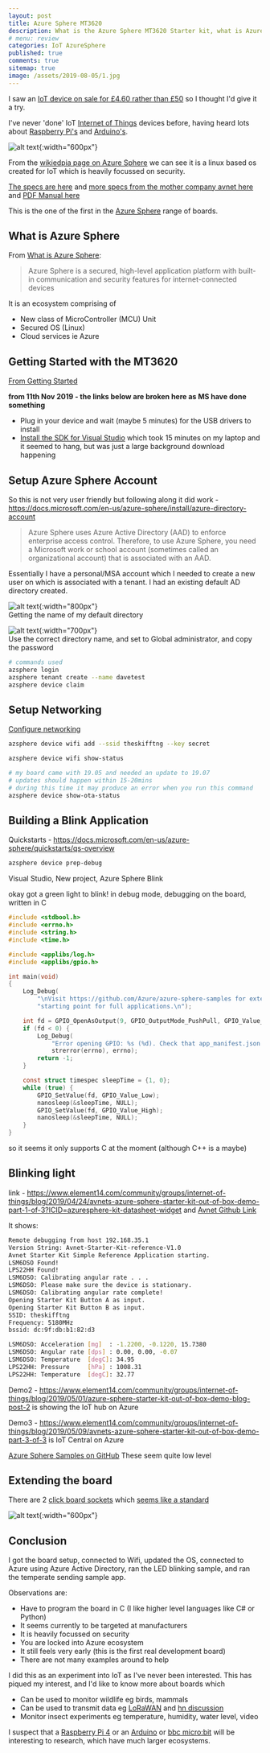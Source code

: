 ```yaml
---
layout: post
title: Azure Sphere MT3620
description: What is the Azure Sphere MT3620 Starter kit, what is Azure Sphere and my initial impressions on getting code samples working
# menu: review
categories: IoT AzureSphere
published: true 
comments: true     
sitemap: true
image: /assets/2019-08-05/1.jpg
---
```


I saw an [IoT device on sale for £4.60 rather than £50](https://www.element14.com/community/groups/azuresphere) so I thought I'd give it a try.  

I've never 'done' IoT [Internet of Things](https://en.wikipedia.org/wiki/Internet_of_things) devices before, having heard lots about [Raspberry Pi's](https://www.raspberrypi.org/) and [Arduino's](https://www.arduino.cc/).

![alt text](/assets/2019-08-05/1.jpg "Azure Sphere MT3620"){:width="600px"}

From the [wikiedpia page on Azure Sphere](https://en.wikipedia.org/wiki/Azure_Sphere) we can see it is a linux based os created for IoT which is heavily focussed on security.

[The specs are here](https://www.element14.com/community/community/designcenter/azure-sphere-starter-kits?ICID=azure-sphereCH-topbanner) and [more specs from the mother company avnet here](https://www.avnet.com/shop/us/products/avnet-engineering-services/aes-ms-mt3620-sk-g-3074457345636825680/?aka_re=1) and [PDF Manual here](https://www.avnet.com/opasdata/d120001/medias/docus/196/Azure%20Sphere%20Starter%20Kit%20User%20Guide%20(v1.3).pdf)  

This is the one of the first in the [Azure Sphere](https://azure.microsoft.com/en-us/services/azure-sphere/get-started/) range of boards.  

## What is Azure Sphere

From [What is Azure Sphere](https://docs.microsoft.com/en-us/azure-sphere/product-overview/what-is-azure-sphere):

> Azure Sphere is a secured, high-level application platform with built-in communication and security features for internet-connected devices

It is an ecosystem comprising of

- New class of MicroController (MCU) Unit
- Secured OS (Linux)
- Cloud services ie Azure

## Getting Started with the MT3620

[From Getting Started](https://docs.microsoft.com/en-us/azure-sphere/)

**from 11th Nov 2019 - the links below are broken here as MS have done something**

- Plug in your device and wait (maybe 5 minutes) for the USB drivers to install
- [Install the SDK for Visual Studio](https://aka.ms/AzureSphereSDKDownload) which took 15 minutes on my laptop and it seemed to hang, but was just a large background download happening

## Setup Azure Sphere Account

So this is not very user friendly but following along it did work - https://docs.microsoft.com/en-us/azure-sphere/install/azure-directory-account

> Azure Sphere uses Azure Active Directory (AAD) to enforce enterprise access control. Therefore, to use Azure Sphere, you need a Microsoft work or school account (sometimes called an organizational account) that is associated with an AAD.

Essentially I have a personal/MSA account which I needed to create a new user on which is associated with a tenant. I had an existing default AD directory created.

![alt text](/assets/2019-08-05/2.jpg "Azure AD"){:width="800px"}  
Getting the name of my default directory

![alt text](/assets/2019-08-05/3.jpg "Creating a new user"){:width="700px"}  
Use the correct directory name, and set to Global administrator, and copy the password

```bash
# commands used
azsphere login
azsphere tenant create --name davetest
azsphere device claim
```

## Setup Networking

[Configure networking](https://docs.microsoft.com/en-us/azure-sphere/install/configure-wifi)

```bash
azsphere device wifi add --ssid theskifftng --key secret

azsphere device wifi show-status

# my board came with 19.05 and needed an update to 19.07
# updates should happen within 15-20mins
# during this time it may produce an error when you run this command
azsphere device show-ota-status
```

## Building a Blink Application

Quickstarts - https://docs.microsoft.com/en-us/azure-sphere/quickstarts/qs-overview

```bash
azsphere device prep-debug
```

Visual Studio, New project, Azure Sphere Blink

okay got a green light to blink! in debug mode, debugging on the board, written in C

```c
#include <stdbool.h>
#include <errno.h>
#include <string.h>
#include <time.h>

#include <applibs/log.h>
#include <applibs/gpio.h>

int main(void)
{
    Log_Debug(
        "\nVisit https://github.com/Azure/azure-sphere-samples for extensible samples to use as a "
        "starting point for full applications.\n");

    int fd = GPIO_OpenAsOutput(9, GPIO_OutputMode_PushPull, GPIO_Value_High);
    if (fd < 0) {
        Log_Debug(
            "Error opening GPIO: %s (%d). Check that app_manifest.json includes the GPIO used.\n",
            strerror(errno), errno);
        return -1;
    }

    const struct timespec sleepTime = {1, 0};
    while (true) {
        GPIO_SetValue(fd, GPIO_Value_Low);
        nanosleep(&sleepTime, NULL);
        GPIO_SetValue(fd, GPIO_Value_High);
        nanosleep(&sleepTime, NULL);
    }
}
```

so it seems it only supports C at the moment (although C++ is a maybe)

## Blinking light

link - https://www.element14.com/community/groups/internet-of-things/blog/2019/04/24/avnets-azure-sphere-starter-kit-out-of-box-demo-part-1-of-3?ICID=azuresphere-kit-datasheet-widget and [Avnet Github Link](https://github.com/Avnet/AvnetAzureSphereStarterKitReferenceDesign.git)

It shows:

```bash
Remote debugging from host 192.168.35.1
Version String: Avnet-Starter-Kit-reference-V1.0
Avnet Starter Kit Simple Reference Application starting.
LSM6DSO Found!
LPS22HH Found!
LSM6DSO: Calibrating angular rate . . .
LSM6DSO: Please make sure the device is stationary.
LSM6DSO: Calibrating angular rate complete!
Opening Starter Kit Button A as input.
Opening Starter Kit Button B as input.
SSID: theskifftng
Frequency: 5180MHz
bssid: dc:9f:db:b1:82:d3

LSM6DSO: Acceleration [mg]  : -1.2200, -0.1220, 15.7380
LSM6DSO: Angular rate [dps] : 0.00, 0.00, -0.07
LSM6DSO: Temperature  [degC]: 34.95
LPS22HH: Pressure     [hPa] : 1008.31
LPS22HH: Temperature  [degC]: 32.77
```

Demo2 - https://www.element14.com/community/groups/internet-of-things/blog/2019/05/01/azure-sphere-starter-kit-out-of-box-demo-blog-post-2 is showing the IoT hub on Azure

Demo3 - https://www.element14.com/community/groups/internet-of-things/blog/2019/05/09/avnets-azure-sphere-starter-kit-out-of-box-demo-part-3-of-3 is IoT Central on Azure

[Azure Sphere Samples on GitHub](https://github.com/Azure/azure-sphere-samples)
These seem quite low level

## Extending the board

There are 2 [click board sockets](https://www.mouser.co.uk/new/mikroelektronika/mikroelektronikaClick/) which [seems like a standard](https://www.mikroe.com/mikrobus)

![alt text](/assets/2019-08-05/5.png "Extending"){:width="600px"}

## Conclusion

I got the board setup, connected to Wifi, updated the OS, connected to Azure using Azure Active Directory, ran the LED blinking sample, and ran the temperate sending sample app.

Observations are:

- Have to program the board in C (I like higher level languages like C# or Python)
- It seems currently to be targeted at manufacturers
- It is heavily focussed on security
- You are locked into Azure ecosystem 
- It still feels very early (this is the first real development board)
- There are not many examples around to help

I did this as an experiment into IoT as I've never been interested. This has piqued my interest, and I'd like to know more about boards which

- Can be used to monitor wildlife eg birds, mammals
- Can be used to transmit data eg [LoRaWAN](https://www.thethingsnetwork.org/) and [hn discussion](https://news.ycombinator.com/item?id=20562684)
- Monitor insect experiments eg temperature, humidity, water level, video

I suspect that a [Raspberry Pi 4](https://www.raspberrypi.org/) or an [Arduino](https://www.arduino.cc/) or [bbc micro:bit](https://microbit.org/) will be interesting to research, which have much larger ecosystems.

